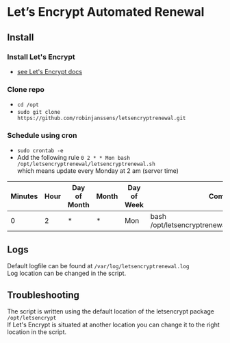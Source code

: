 # Let’s Encrypt Automated Renewal

## Install

### Install Let's Encrypt
- [see Let's Encrypt docs](https://letsencrypt.org/docs/)

### Clone repo
- `cd /opt`<br>
- `sudo git clone https://github.com/robinjanssens/letsencryptrenewal.git`

### Schedule using cron
- `sudo crontab -e`<br>
- Add the following rule `0 2 * * Mon bash /opt/letsencryptrenewal/letsencryptrenewal.sh`<br>
  which means update every Monday at 2 am (server time)

| Minutes | Hour | Day of Month | Month | Day of Week | Command |
| ------- | ---- | ------------ | ----- | ----------- | ------- |
| 0       | 2    | *            | *     | Mon         | bash /opt/letsencryptrenewal/letsencryptrenewal.sh |

## Logs
Default logfile can be found at `/var/log/letsencryptrenewal.log`<br>
Log location can be changed in the script.

## Troubleshooting
The script is written using the default location of the letsencrypt package `/opt/letsencrypt`<br>
If Let's Encrypt is situated at another location you can change it to the right location in the script.
